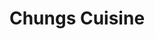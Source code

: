 ---
title: "Chungs Cuisine"
address: "Unit 7B, Castletroy Commerical Centre, Castletroy, Co. Limerick"
tel: "+353 (0)61 20 1134"
county: "Limerick"
category: "Asian Restaurants"
type: "Content"
lat: "53.0"
lng: "-8.557160377502441"
---